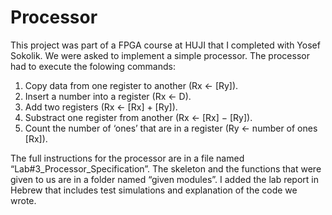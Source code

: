 # Processor
This project was part of a FPGA course at HUJI that I completed with Yosef Sokolik.
We were asked to implement a simple processor.
The processor had to execute the folowing commands:
1. Copy data from one register to another (Rx ← [Ry]).
2. Insert a number into a register (Rx ← D).
3. Add two registers (Rx ← [Rx] + [Ry]).
4. Substract one register from another (Rx ← [Rx] − [Ry]).
5. Count the number of ‘ones’ that are in a register (Ry ← number of ones [Rx]).

The full instructions for the processor are in a  file named “Lab#3_Processor_Specification”. The skeleton and the functions that were given to us are in a folder named “given modules”. I added the lab report in Hebrew that includes test simulations and explanation of the code we wrote. 
